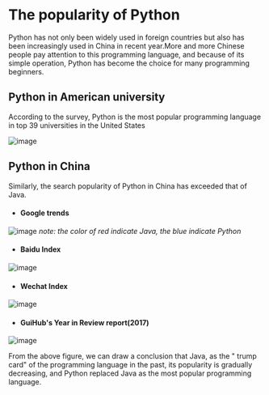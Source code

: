 #  The popularity of Python 
Python has not only been widely used in foreign countries but also has been increasingly used in China in recent year.More and more Chinese people pay attention to this programming language, and because of its simple operation, Python has become the choice for many programming beginners.
## Python in American university
According to the survey, Python is the most popular programming language in top 39 universities in the United States

![image](D:\GitHub\Graceyit.github.io\essay\1.jpg)

## Python in China 
Similarly, the search popularity of Python in China has exceeded that of Java.

- #### Google trends
![image](D:\GitHub\Graceyit.github.io\essay\2.jpg)
*note: the color of red indicate Java, the blue indicate Python*

- #### Baidu Index
![image](D:\GitHub\Graceyit.github.io\essay\3.jpg)

- #### Wechat Index
![image](D:\GitHub\Graceyit.github.io\essay\4.jpg)

- #### GuiHub's Year in Review report(2017)
![image](D:\GitHub\Graceyit.github.io\essay\5.jpg)

From the above figure, we can draw a conclusion that Java, as the " trump card" of the programming language in the past, its  popularity is gradually decreasing, and Python replaced Java as the most popular programming language.
